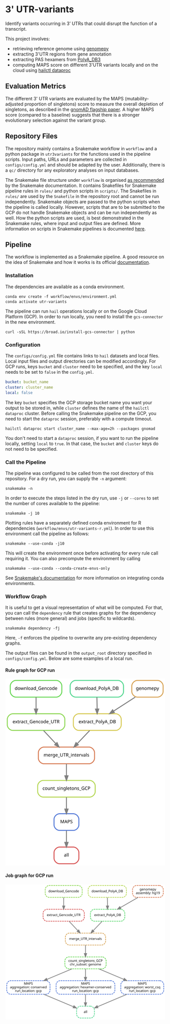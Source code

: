 # 3' UTR-variants

Identify variants occurring in 3’ UTRs that could disrupt the function of a transcript.

This project involves:

- retrieving reference genome using [genomepy](https://github.com/vanheeringen-lab/genomepy)
- extracting 3'UTR regions from gene annotation
- extracting PAS hexamers from [PolyA_DB3](https://exon.apps.wistar.org/polya_db/v3/misc/download.php)
- computing MAPS score on different 3'UTR variants locally and on the cloud using [hailctl dataproc](https://hail.is/docs/0.2/cloud/google_cloud.html)

## Evaluation Metrics

The different 3' UTR variants are evaluated by the MAPS (mutability-adjusted proportion of singletons) score to measure the overall depletion of singletons, as described in the [gnomAD flagship paper](https://doi.org/10.1038/s41586-020-2308-7).
A higher MAPS score (compared to a baseline) suggests that there is a stronger evolutionary selection against the variant group.

## Repository Files

The repository mainly contains a Snakemake workflow in `workflow` and a python package in `utr3variants` for the functions used in the pipeline scripts.
Input paths, URLs and parameters are collected in `configs/config.yml` and should be adapted by the user.
Additionally, there is a `qc/` directory for any exploratory analyses on input databases.

The Snakemake file structure under `workflow` is organised [as recommended](https://snakemake.readthedocs.io/en/stable/snakefiles/deployment.html) by the Snakemake documentation.
It contains Snakefiles for Snakemake pipeline rules in `rules/` and python scripts in `scripts/`.
The Snakefiles in `rules/` are used by the `Snakefile` in the repository root and cannot be run independently.
Snakemake objects are passed to the python scripts when the pipeline is called locally.
However, scripts that are to be submitted to the GCP do not handle Snakemake objects and can be run independently as well.
How the python scripts are used, is best demonstrated in the Snakemake rules, where input and output files are defined.
More information on scripts in Snakemake pipelines is documented [here](https://snakemake.readthedocs.io/en/stable/snakefiles/rules.html#external-scripts).

## Pipeline

The workflow is implemented as a Snakemake pipeline.
A good resource on the idea of Snakemake and how it works is its official [documentation](https://snakemake.readthedocs.io/en/stable/).

### Installation

The dependencies are available as a conda environment.

```commandline
conda env create -f workflow/envs/environment.yml
conda activate utr-variants
```

The pipeline can run `hail` operations locally or on the Google Cloud Platform (GCP).
In order to run locally, you need to install the `gcs-connector` in the new environment.

```shell script
curl -sSL https://broad.io/install-gcs-connector | python
```

### Configuration

The `configs/config.yml` file contains links to `hail` datasets and local files.
Local input files and output directories can be modified accordingly.
For GCP runs, keys `bucket` and `cluster` need to be specified, and the key `local` needs to be set to `false` in the `config.yml`.

```yaml
bucket: bucket_name
cluster: cluster_name
local: false
```

The key `bucket` specifies the GCP storage bucket name you want your output to be stored in, while `cluster` defines the name of the `hailctl dataproc` cluster.
Before calling the Snakemake pipeline on the GCP, you need to start the `dataproc` session, preferably with a compute timeout.

```commandline
hailctl dataproc start cluster_name --max-age=2h --packages gnomad
```

You don't need to start a `dataproc` session, if you want to run the pipeline locally, setting `local` to `true`.
In that case, the `bucket` and `cluster` keys do not need to be specified.

### Call the Pipeline

The pipeline was configured to be called from the root directory of this repository.
For a dry run, you can supply the `-n` argument:

```commandline
snakemake -n
```

In order to execute the steps listed in the dry run, use `-j` or `--cores` to set the number of cores available to the pipeline:

```commandline
snakemake -j 10
```

Plotting rules have a separately defined conda environment for R dependencies (`workflow/envs/utr-variants-r.yml`).
In order to use this environment call the pipeline as follows:

```commandline
snakemake --use-conda -j10
```

This will create the environment once before activating for every rule call requiring it.
You can also precompute the environment by calling

```commandline
snakemake --use-conda --conda-create-envs-only
```

See [Snakemake's documentation](https://snakemake.readthedocs.io/en/stable/snakefiles/deployment.html#integrated-package-management) for more information on integrating conda environments.

### Workflow Graph

It is useful to get a visual representation of what will be computed.
For that, you can call the `dependency` rule that creates graphs for the dependency between rules (more general) and jobs (specific to wildcards).

```commandline
snakemake dependency -fj
```

Here, `-f` enforces the pipeline to overwrite any pre-existing dependency graphs.

The output files can be found in the `output_root` directory specified in `configs/config.yml`.
Below are some examples of a local run.

#### Rule graph for GCP run

![rulegraph](dependency_rules.svg)

#### Job graph for GCP run

![dag](dependency_dag.svg)
